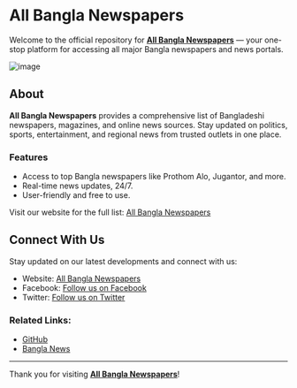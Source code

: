 # All Bangla Newspapers

Welcome to the official repository for **[All Bangla Newspapers](https://www.all-bangla-newspapers.com/)** — your one-stop platform for accessing all major Bangla newspapers and news portals.

![image](https://github.com/user-attachments/assets/ce636a58-340b-43f3-ba54-11ad817fb22e)


## About
**All Bangla Newspapers** provides a comprehensive list of Bangladeshi newspapers, magazines, and online news sources. Stay updated on politics, sports, entertainment, and regional news from trusted outlets in one place.

### Features
- Access to top Bangla newspapers like Prothom Alo, Jugantor, and more.
- Real-time news updates, 24/7.
- User-friendly and free to use.

Visit our website for the full list: [All Bangla Newspapers](https://www.all-bangla-newspapers.com/)

## Connect With Us
Stay updated on our latest developments and connect with us:
- Website: [All Bangla Newspapers](https://www.all-bangla-newspapers.com/)
- Facebook: [Follow us on Facebook](https://facebook.com)
- Twitter: [Follow us on Twitter](https://twitter.com)

### Related Links:
- [GitHub](https://github.com/)
- [Bangla News](https://www.all-bangla-newspapers.com/)

---

Thank you for visiting **[All Bangla Newspapers](https://www.all-bangla-newspapers.com/)**!
